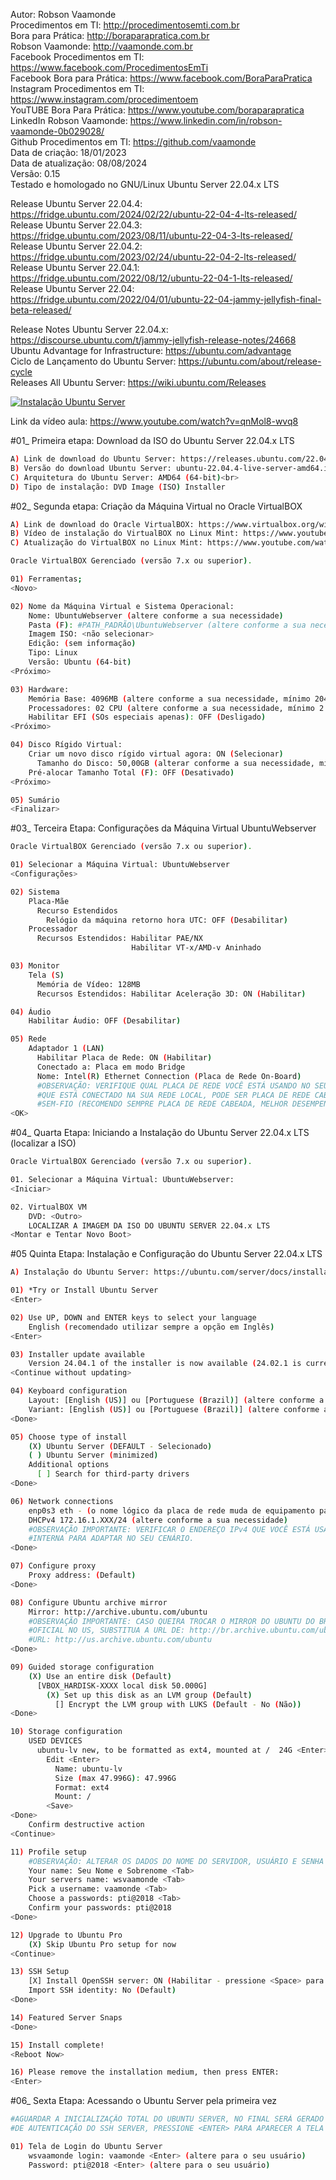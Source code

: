 Autor: Robson Vaamonde<br>
Procedimentos em TI: http://procedimentosemti.com.br<br>
Bora para Prática: http://boraparapratica.com.br<br>
Robson Vaamonde: http://vaamonde.com.br<br>
Facebook Procedimentos em TI: https://www.facebook.com/ProcedimentosEmTi<br>
Facebook Bora para Prática: https://www.facebook.com/BoraParaPratica<br>
Instagram Procedimentos em TI: https://www.instagram.com/procedimentoem<br>
YouTUBE Bora Para Prática: https://www.youtube.com/boraparapratica<br>
LinkedIn Robson Vaamonde: https://www.linkedin.com/in/robson-vaamonde-0b029028/<br>
Github Procedimentos em TI: https://github.com/vaamonde<br>
Data de criação: 18/01/2023<br>
Data de atualização: 08/08/2024<br>
Versão: 0.15<br>
Testado e homologado no GNU/Linux Ubuntu Server 22.04.x LTS

Release Ubuntu Server 22.04.4: https://fridge.ubuntu.com/2024/02/22/ubuntu-22-04-4-lts-released/<br>
Release Ubuntu Server 22.04.3: https://fridge.ubuntu.com/2023/08/11/ubuntu-22-04-3-lts-released/<br>
Release Ubuntu Server 22.04.2: https://fridge.ubuntu.com/2023/02/24/ubuntu-22-04-2-lts-released/<br>
Release Ubuntu Server 22.04.1: https://fridge.ubuntu.com/2022/08/12/ubuntu-22-04-1-lts-released/<br>
Release Ubuntu Server 22.04: https://fridge.ubuntu.com/2022/04/01/ubuntu-22-04-jammy-jellyfish-final-beta-released/

Release Notes Ubuntu Server 22.04.x: https://discourse.ubuntu.com/t/jammy-jellyfish-release-notes/24668<br>
Ubuntu Advantage for Infrastructure: https://ubuntu.com/advantage<br>
Ciclo de Lançamento do Ubuntu Server: https://ubuntu.com/about/release-cycle<br>
Releases All Ubuntu Server: https://wiki.ubuntu.com/Releases

[![Instalação Ubuntu Server](http://img.youtube.com/vi/qnMol8-wvq8/0.jpg)](https://www.youtube.com/watch?v=qnMol8-wvq8 "Instalação Ubuntu Server")

Link da vídeo aula: https://www.youtube.com/watch?v=qnMol8-wvq8

#01_ Primeira etapa: Download da ISO do Ubuntu Server 22.04.x LTS
```bash
A) Link de download do Ubuntu Server: https://releases.ubuntu.com/22.04/<br>
B) Versão do download Ubuntu Server: ubuntu-22.04.4-live-server-amd64.iso (Link atualizado em 16/02/2024)<br>
C) Arquitetura do Ubuntu Server: AMD64 (64-bit)<br>
D) Tipo de instalação: DVD Image (ISO) Installer
```

#02_ Segunda etapa: Criação da Máquina Virtual no Oracle VirtualBOX<br>
```bash
A) Link de download do Oracle VirtualBOX: https://www.virtualbox.org/wiki/Downloads<br>
B) Vídeo de instalação do VirtualBOX no Linux Mint: https://www.youtube.com/watch?v=yTihvAaaxpU<br>
C) Atualização do VirtualBOX no Linux Mint: https://www.youtube.com/watch?v=DU47PLFSxpA

Oracle VirtualBOX Gerenciado (versão 7.x ou superior).

01) Ferramentas;	
<Novo>

02) Nome da Máquina Virtual e Sistema Operacional:
	Nome: UbuntuWebserver (altere conforme a sua necessidade)
	Pasta (F): #PATH_PADRÃO\UbuntuWebserver (altere conforme a sua necessidade)
	Imagem ISO: <não selecionar>
	Edição: (sem informação)
	Tipo: Linux
	Versão: Ubuntu (64-bit)
<Próximo>

03) Hardware:
	Memória Base: 4096MB (altere conforme a sua necessidade, mínimo 2048MB)
	Processadores: 02 CPU (altere conforme a sua necessidade, mínimo 2 CPU)
	Habilitar EFI (SOs especiais apenas): OFF (Desligado)
<Próximo>

04) Disco Rígido Virtual:
	Criar um novo disco rígido virtual agora: ON (Selecionar)
	  Tamanho do Disco: 50,00GB (alterar conforme a sua necessidade, mínimo 50GB)
	Pré-alocar Tamanho Total (F): OFF (Desativado) 
<Próximo>

05) Sumário
<Finalizar>
```

#03_ Terceira Etapa: Configurações da Máquina Virtual UbuntuWebserver
```bash
Oracle VirtualBOX Gerenciado (versão 7.x ou superior).

01) Selecionar a Máquina Virtual: UbuntuWebserver
<Configurações>

02) Sistema
	Placa-Mãe
	  Recurso Estendidos
	    Relógio da máquina retorno hora UTC: OFF (Desabilitar)
	Processador
      Recursos Estendidos: Habilitar PAE/NX
                           Habilitar VT-x/AMD-v Aninhado 

03) Monitor
	Tela (S)
	  Memória de Vídeo: 128MB
	  Recursos Estendidos: Habilitar Aceleração 3D: ON (Habilitar)

04) Áudio
	Habilitar Áudio: OFF (Desabilitar)

05) Rede
	Adaptador 1 (LAN)
	  Habilitar Placa de Rede: ON (Habilitar)
	  Conectado a: Placa em modo Bridge
	  Nome: Intel(R) Ethernet Connection (Placa de Rede On-Board)
	  #OBSERVAÇÃO: VERIFIQUE QUAL PLACA DE REDE VOCÊ ESTÁ USANDO NO SEU EQUIPAMENTO
	  #QUE ESTÁ CONECTADO NA SUA REDE LOCAL, PODE SER PLACA DE REDE CABEADA OU PLACA
	  #SEM-FIO (RECOMENDO SEMPRE PLACA DE REDE CABEADA, MELHOR DESEMPENHO).
<OK>
```

#04_ Quarta Etapa: Iniciando a Instalação do Ubuntu Server 22.04.x LTS (localizar a ISO)
```bash
Oracle VirtualBOX Gerenciado (versão 7.x ou superior).

01. Selecionar a Máquina Virtual: UbuntuWebserver: 
<Iniciar>

02. VirtualBOX VM	
	DVD: <Outro>
	LOCALIZAR A IMAGEM DA ISO DO UBUNTU SERVER 22.04.x LTS
<Montar e Tentar Novo Boot>
```

#05 Quinta Etapa: Instalação e Configuração do Ubuntu Server 22.04.x LTS<br>
```bash
A) Instalação do Ubuntu Server: https://ubuntu.com/server/docs/installation

01) *Try or Install Ubuntu Server
<Enter>

02) Use UP, DOWN and ENTER keys to select your language
	English (recomendado utilizar sempre a opção em Inglês)
<Enter>

03) Installer update available
	Version 24.04.1 of the installer is now available (24.02.1 is currently running)
<Continue without updating>

04) Keyboard configuration
	Layout: [English (US)] ou [Portuguese (Brazil)] (altere conforme a sua necessidade)
	Variant: [English (US)] ou [Portuguese (Brazil)] (altere conforme a sua necessidade)
<Done>

05) Choose type of install
	(X) Ubuntu Server (DEFAULT - Selecionado)
	( ) Ubuntu Server (minimized)
	Additional options
	  [ ] Search for third-party drivers
<Done>

06) Network connections
	enp0s3 eth - (o nome lógico da placa de rede muda de equipamento para equipamento)
	DHCPv4 172.16.1.XXX/24 (altere conforme a sua necessidade)
	#OBSERVAÇÃO IMPORTANTE: VERIFICAR O ENDEREÇO IPv4 QUE VOCÊ ESTÁ USANDO NA SUA REDE 
	#INTERNA PARA ADAPTAR NO SEU CENÁRIO.
<Done>

07) Configure proxy
	Proxy address: (Default)
<Done>

08) Configure Ubuntu archive mirror
	Mirror: http://archive.ubuntu.com/ubuntu
	#OBSERVAÇÃO IMPORTANTE: CASO QUEIRA TROCAR O MIRROR DO UBUNTU DO BRASIL PARA O
	#OFICIAL NO US, SUBSTITUA A URL DE: http://br.archive.ubuntu.com/ubuntu PARA A
	#URL: http://us.archive.ubuntu.com/ubuntu
<Done>

09) Guided storage configuration
	(X) Use an entire disk (Default)
	  [VBOX_HARDISK-XXXX local disk 50.000G]
	    (X) Set up this disk as an LVM group (Default)
	      [] Encrypt the LVM group with LUKS (Default - No (Não))
<Done>

10) Storage configuration
	USED DEVICES
	  ubuntu-lv	new, to be formatted as ext4, mounted at /	24G <Enter>
	    Edit <Enter>
	      Name: ubuntu-lv
	      Size (max 47.996G): 47.996G
	      Format: ext4
	      Mount: /
	    <Save>
<Done>
	Confirm destructive action
<Continue>

11) Profile setup
	#OBSERVAÇÃO: ALTERAR OS DADOS DO NOME DO SERVIDOR, USUÁRIO E SENHA PARA O SEU CENÁRIO.
	Your name: Seu Nome e Sobrenome <Tab>
	Your servers name: wsvaamonde <Tab>
	Pick a username: vaamonde <Tab>
	Choose a passwords: pti@2018 <Tab>
	Confirm your passwords: pti@2018
<Done>

12) Upgrade to Ubuntu Pro
	(X) Skip Ubuntu Pro setup for now
<Continue>

13) SSH Setup
	[X] Install OpenSSH server: ON (Habilitar - pressione <Space> para selecionar)
	Import SSH identity: No (Default)
<Done>

14) Featured Server Snaps
<Done>

15) Install complete!
<Reboot Now>

16) Please remove the installation medium, then press ENTER:
<Enter>
```

#06_ Sexta Etapa: Acessando o Ubuntu Server pela primeira vez<br>
```bash
#AGUARDAR A INICIALIZAÇÃO TOTAL DO UBUNTU SERVER, NO FINAL SERÁ GERADO VÁRIAS CHAVES 
#DE AUTENTICAÇÃO DO SSH SERVER, PRESSIONE <ENTER> PARA APARECER A TELA DE LOGIN.

01) Tela de Login do Ubuntu Server
	wsvaamonde login: vaamonde <Enter> (altere para o seu usuário)
	Password: pti@2018 <Enter> (altere para o seu usuário)
```